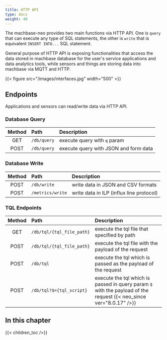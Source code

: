 ```yaml
---
title: HTTP API
type: docs
weight: 40
---
```


The machbase-neo provides two main functions via HTTP API.
One is `query` that can execute any type of SQL statements, the other is `write` that is equivalent `INSERT INTO...` SQL statement.

General purpose of HTTP API is exposing functionalities that access the data stored in machbase database for the user's service applications and data analytics tools,
while sensors and things are storing data into machbase via MQTT and HTTP.

{{< figure src="/images/interfaces.jpg" width="500" >}}


## Endpoints

Applications and sensors can read/write data via HTTP API.

### Database Query

| Method  | Path             | Description                           |
| :-----: | :--------------- | :-------------------------------------|
| GET     | `/db/query`      | execute query with `q` param          |
| POST    | `/db/query`      | execute query with JSON and form data |

### Database Write

| Method  | Path             | Description                           |
| :-----: | :--------------- | :-------------------------------------|
| POST    | `/db/write`      | write data in JSON and CSV formats  |
| POST    | `/metrics/write` | write data in ILP (influx line protocol) |

### TQL Endpoints

| Method  | Path                      | Description                           |
| :-----: | :------------------------ | :-------------------------------------|
| GET     | `/db/tql/{tql_file_path}` | execute the tql file that specified by path    |
| POST    | `/db/tql/{tql_file_path}` | execute the tql file with the payload of the request |
| POST    | `/db/tql`                 | execute the tql which is passed as the payload of the request |
| POST    | `/db/tql?$={tql_script}`  | execute the tql which is passed in query param `$` with the payload of the request {{< neo_since ver="8.0.17" />}} |

## In this chapter

{{< children_toc />}}
